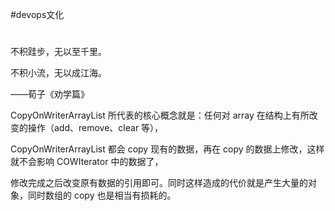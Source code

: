 #devops文化
#
不积跬步，无以至千里。

不积小流，无以成江海。

——荀子《劝学篇》


CopyOnWriterArrayList 所代表的核心概念就是：任何对 array 在结构上有所改变的操作（add、remove、clear 等），

CopyOnWriterArrayList 都会 copy 现有的数据，再在 copy 的数据上修改，这样就不会影响 COWIterator 中的数据了，

修改完成之后改变原有数据的引用即可。同时这样造成的代价就是产生大量的对象，同时数组的 copy 也是相当有损耗的。